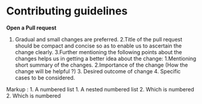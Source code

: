 Contributing guidelines
=======================


**Open a Pull request**

1. Gradual and small changes are preferred.
2.Title of the pull request should be compact and concise so as to enable us to ascertain the change clearly.
3.Further mentioning the following points about the changes helps us in getting a better idea about the change:
   1.Mentioning short summary of the changes.
   2.Importance of the change (How the change will be helpful ?)
   3. Desired outcome of change
   4. Specific cases to be considered.



Markup : 1. A numbered list
              1. A nested numbered list
              2. Which is numbered
          2. Which is numbered
